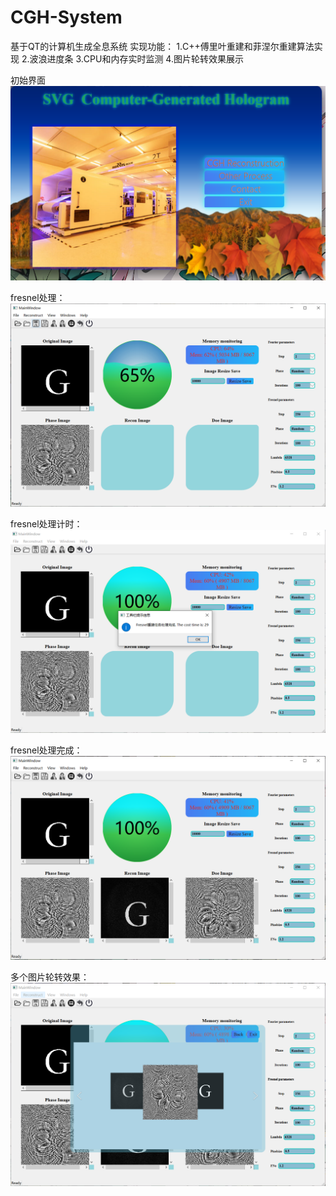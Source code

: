 # CGH-System

基于QT的计算机生成全息系统
实现功能：
1.C++傅里叶重建和菲涅尔重建算法实现
2.波浪进度条
3.CPU和内存实时监测
4.图片轮转效果展示

初始界面
![image](https://github.com/ccjcv/CGH-System/blob/main/%E6%80%BB%E7%95%8C%E9%9D%A2.PNG)

fresnel处理：
![image](https://github.com/ccjcv/CGH-System/blob/main/fresnel%E5%A4%84%E7%90%86.PNG)

fresnel处理计时：
![image](https://github.com/ccjcv/CGH-System/blob/main/fresnel%E5%A4%84%E7%90%86%E8%AE%A1%E6%97%B6.PNG)

fresnel处理完成：
![image](https://github.com/ccjcv/CGH-System/blob/main/fresnel%E5%A4%84%E7%90%86%E5%AE%8C%E6%88%90.PNG)

多个图片轮转效果：
![image](https://github.com/ccjcv/CGH-System/blob/main/%E5%9B%BE%E7%89%87%E6%97%8B%E8%BD%AC%E7%95%8C%E9%9D%A2.PNG)
